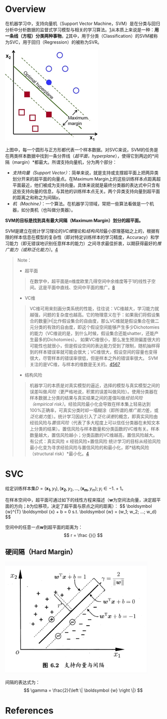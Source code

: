 <!-- TITLE: 支持向量机 -->
<!-- SUBTITLE:  -->

# Overview
在机器学习中，支持向量机（Support Vector Machine，SVM）是在分类与回归分析中分析数据的监督式学习模型与相关的学习算法。[1][1]从本质上来说是一种：**用一条线（方程）分类两种事物**。[2][2]其中，用于分类（Classification）的SVM被称为SVC，用于回归（Regression）的被称为SVR。

![SVM Overview](/uploads/2018/svm-overview.jpg "SVM Overview")

上图中，每一个圆形与正方形都代表一个样本数据。对SVC来说，SVM的任务是在两类样本数据中找到一条分界线（*超平面，hyperplane*），使得它到两边的*间隔（margin）*都最大。所谓支持向量机，分为两个部分：
- *支持向量（Support Vector）*：简单来说，就是支持或支撑超平面上把两异类划分开来的超平面的向量点。在Maximum Margin上的这些训练样本点距离超平面最近，他们被成为支持向量。具体来说就是最终分类器的表达式中只含有这些支持向量的信息，与其他的训练样本点无关。两个异类支持向量到超平面的距离之和称之为间隔$\gamma$。
- *机（Machine）*：一个算法。在机器学习领域，常把一些算法看做是一个机器，如分类机（也叫做分类器）。

**SVM的目标是找到具有最大间隔（Maximum Margin）划分的超平面。**

SVM是建立在统计学习理论的*VC维*理论和*结构风险*最小原理基础之上的，根据有限的样本信息在模型的复杂性（即对特定训练样本的学习精度，Accuracy）和学习能力（即无错误地识别任意样本的能力）之间寻求最佳折衷，以期获得最好的*推广能力（或称泛化能力）*。[4][4]

> Note：
>  - 超平面
>> 在数学中，超平面是$n$维度欧里几得空间中余维度等于1的线性子空间。这是平面中直线、空间中平面的推广。[8][8]
> - VC维
>> VC维可用来刻画分类系统的性能，往往说：VC维越大，学习能力就越强，问题的复杂度也越高。它的物理意义在于：如果我们将假设集合的数量|H|比作假设集合的自由度，那么VC维就是假设集合在做二元分类的有效的自由度，即这个假设空间能够产生多少Dichotomies的能力（VC维说的是，到什么时候，假设集合还能shatter，还能产生最多的Dichotomies）。
>> 如果VC维很小，那么发生预测偏差很大的可能性也就很小，但是假设空间的表达能力受到了限制，随机抽样得到的样本错误率就可能会很大；VC维很大，假设空间的容量也变得很大，尽管样本的错误率很低，但是样本之外的错误率很大。
>> SVM关注的是VC维，与样本的维数是无关的。[4][4][5][5][6][6][7][7]
> - 结构风险
>> 机器学习的本质是对真实模型的逼近，选择的模型与真实模型之间的误差叫做*风险*（更严格地说，积累的误差叫做风险）。使用分类器在样本数据上分类的结果与真实结果之间的差值叫做*经验风险（empirical risk）*。经验风险最小化会导致在样本集上轻易达到100%正确率，可真实分类时却一塌糊涂（即所谓的*推广能力*差，或*泛化能力*差）。统计学习因此引入了*泛化误差*的概念，即真实风险由经验风险与*置信风险*（代表了多大程度上可以信任分类器在未知文本上分类的结果）。置信风险与样本数量和分类函数的VC维有关。样本数量越大，置信风险越小；分类函数的VC维越高，置信风险越大。
>> 有公式：真实风险 ≤ 经验风险+置信风险
>> 统计学习的目标从经验风险最小化变为寻求经验风险与置信风险的和最小化，即*结构风险（structural risk）*最小化。[4][4]

# SVC
给定训练样本集$D = {(\boldsymbol {x_1}, y_1), (\boldsymbol {x_2}, y_2}, ..., (\boldsymbol {x_m}, y_m); y_i \in {-1. +1}$。

在样本空间中，超平面可通过如下的线性方程来描述（$\boldsymbol {w}$为空间法向量，决定超平面的方向；$b$为位移项，决定了超平面与原点之间的距离）：
$$
\boldsymbol {w}^{T} \boldsymbol {x} + b = 0
s.t. \boldsymbol {w} = (w_1; w_2; ...; w_d}
$$

空间中的任意一点$\boldsymbol {w}$到超平面的距离为：
$$
r = \frac {}{}
$$
## 硬间隔（Hard Margin）

![Hard Margin](/uploads/2018/hard-margin.png "Hard Margin")

间隔的表达式为：
$$
\gamma = \frac{2}{\left \| \boldsymbol {w} \right \|}
$$


# References

[1]: https://zh.wikipedia.org/wiki/支持向量机 "Wikipedia: 支持向量机"
[2]: https://charlesliuyx.github.io/2017/09/19/%E6%94%AF%E6%8C%81%E5%90%91%E9%87%8F%E6%9C%BASVM%E5%AD%A6%E4%B9%A0%E7%AC%94%E8%AE%B0/ "【直观详解】支持向量机SVM"
[3]: http://www.blogjava.net/zhenandaci/category/31868.html "SVM入门系列"
[4]: http://www.blogjava.net/zhenandaci/archive/2009/02/13/254519.html "SVM入门系列：SVM入门（一）至（三）Refresh"
[5]: https://whuhan2013.github.io/blog/2017/02/13/vc-theroy-learn/ "机器学习基石之VC维理论"
[6]: https://my.oschina.net/hosee/blog/471475 "VC维再理解"
[7]: http://www.flickering.cn/machine_learning/2015/04/vc%E7%BB%B4%E7%9A%84%E6%9D%A5%E9%BE%99%E5%8E%BB%E8%84%89/ "VC维的来龙去脉"
[8]: https://zh.wikipedia.org/wiki/%E8%B6%85%E5%B9%B3%E9%9D%A2 "Wikipedia: 超平面"
